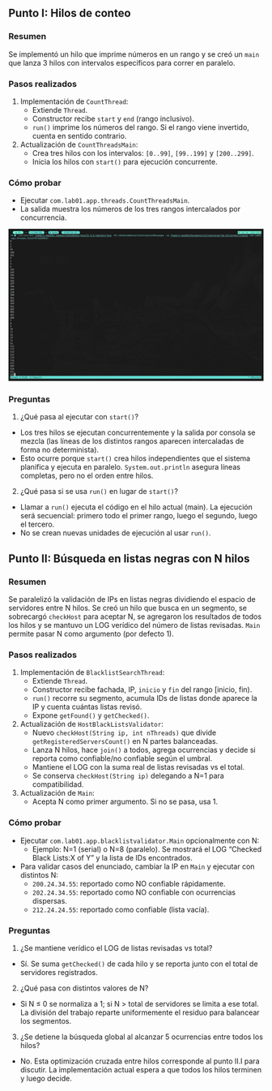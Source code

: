## Punto I: Hilos de conteo

### Resumen
Se implementó un hilo que imprime números en un rango y se creó un `main` que lanza 3 hilos con intervalos específicos para correr en paralelo.

### Pasos realizados
1. Implementación de `CountThread`:
	- Extiende `Thread`.
	- Constructor recibe `start` y `end` (rango inclusivo).
	- `run()` imprime los números del rango. Si el rango viene invertido, cuenta en sentido contrario.
2. Actualización de `CountThreadsMain`:
	- Crea tres hilos con los intervalos: `[0..99]`, `[99..199]` y `[200..299]`.
	- Inicia los hilos con `start()` para ejecución concurrente.

### Cómo probar
- Ejecutar `com.lab01.app.threads.CountThreadsMain`.
- La salida muestra los números de los tres rangos intercalados por concurrencia.

![alt text](img/image.png)

### Preguntas

1) ¿Qué pasa al ejecutar con `start()`?

- Los tres hilos se ejecutan concurrentemente y la salida por consola se mezcla (las líneas de los distintos rangos aparecen intercaladas de forma no determinista).
- Esto ocurre porque `start()` crea hilos independientes que el sistema planifica y ejecuta en paralelo. `System.out.println` asegura líneas completas, pero no el orden entre hilos.

2) ¿Qué pasa si se usa `run()` en lugar de `start()`?

- Llamar a `run()` ejecuta el código en el hilo actual (main). La ejecución será secuencial: primero todo el primer rango, luego el segundo, luego el tercero.
- No se crean nuevas unidades de ejecución al usar `run()`.

## Punto II: Búsqueda en listas negras con N hilos

### Resumen
Se paralelizó la validación de IPs en listas negras dividiendo el espacio de servidores entre N hilos. Se creó un hilo que busca en un segmento, se sobrecargó `checkHost` para aceptar N, se agregaron los resultados de todos los hilos y se mantuvo un LOG verídico del número de listas revisadas. `Main` permite pasar N como argumento (por defecto 1).

### Pasos realizados
1. Implementación de `BlacklistSearchThread`:
	- Extiende `Thread`.
	- Constructor recibe fachada, IP, `inicio` y `fin` del rango [inicio, fin).
	- `run()` recorre su segmento, acumula IDs de listas donde aparece la IP y cuenta cuántas listas revisó.
	- Expone `getFound()` y `getChecked()`.
2. Actualización de `HostBlackListsValidator`:
	- Nuevo `checkHost(String ip, int nThreads)` que divide `getRegisteredServersCount()` en N partes balanceadas.
	- Lanza N hilos, hace `join()` a todos, agrega ocurrencias y decide si reporta como confiable/no confiable según el umbral.
	- Mantiene el LOG con la suma real de listas revisadas vs el total.
	- Se conserva `checkHost(String ip)` delegando a N=1 para compatibilidad.
3. Actualización de `Main`:
	- Acepta N como primer argumento. Si no se pasa, usa 1.

### Cómo probar
- Ejecutar `com.lab01.app.blacklistvalidator.Main` opcionalmente con N:
  - Ejemplo: N=1 (serial) o N=8 (paralelo). Se mostrará el LOG “Checked Black Lists:X of Y” y la lista de IDs encontrados.
- Para validar casos del enunciado, cambiar la IP en `Main` y ejecutar con distintos N:
  - `200.24.34.55`: reportado como NO confiable rápidamente.
  - `202.24.34.55`: reportado como NO confiable con ocurrencias dispersas.
  - `212.24.24.55`: reportado como confiable (lista vacía).

### Preguntas
1) ¿Se mantiene verídico el LOG de listas revisadas vs total?

- Sí. Se suma `getChecked()` de cada hilo y se reporta junto con el total de servidores registrados.

2) ¿Qué pasa con distintos valores de N?

- Si N ≤ 0 se normaliza a 1; si N > total de servidores se limita a ese total. La división del trabajo reparte uniformemente el residuo para balancear los segmentos.

3) ¿Se detiene la búsqueda global al alcanzar 5 ocurrencias entre todos los hilos?

- No. Esta optimización cruzada entre hilos corresponde al punto II.I para discutir. La implementación actual espera a que todos los hilos terminen y luego decide.